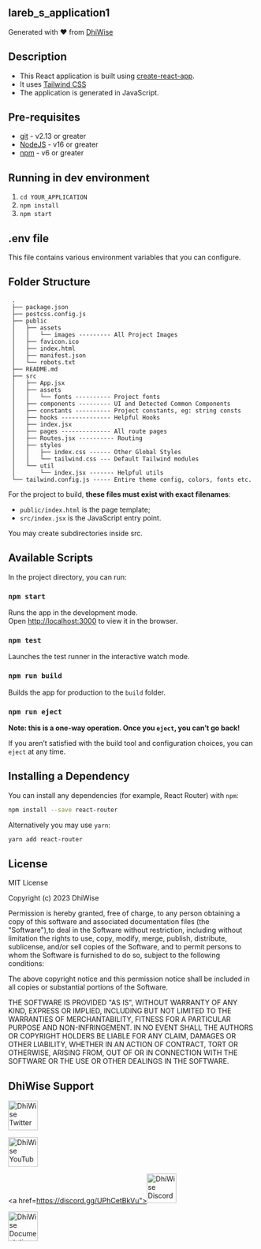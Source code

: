 ## lareb_s_application1

Generated with ❤️ from [DhiWise](https://www.dhiwise.com)

## Description

- This React application is built using [create-react-app](https://create-react-app.dev/).
- It uses [Tailwind CSS](https://tailwindcss.com/)
- The application is generated in JavaScript.

## Pre-requisites

- [git](https://git-scm.com/) - v2.13 or greater
- [NodeJS](https://nodejs.org/en/) - v16 or greater
- [npm](https://www.npmjs.com/) - v6 or greater

## Running in dev environment

1.  `cd YOUR_APPLICATION`
2.  `npm install`
3.  `npm start`

## .env file

This file contains various environment variables that you can configure.

## Folder Structure

```
 .
 ├── package.json
 ├── postcss.config.js
 ├── public
 │   ├── assets
 │   │   └── images --------- All Project Images
 │   ├── favicon.ico
 │   ├── index.html
 │   ├── manifest.json
 │   └── robots.txt
 ├── README.md
 ├── src
 │   ├── App.jsx
 │   ├── assets
 │   │   └── fonts ---------- Project fonts
 │   ├── components --------- UI and Detected Common Components
 │   ├── constants ---------- Project constants, eg: string consts
 │   ├── hooks -------------- Helpful Hooks
 │   ├── index.jsx
 │   ├── pages -------------- All route pages
 │   ├── Routes.jsx ---------- Routing
 │   ├── styles
 │   │   ├── index.css ------ Other Global Styles
 │   │   └── tailwind.css --- Default Tailwind modules
 │   └── util
 │       └── index.jsx ------- Helpful utils
 └── tailwind.config.js ----- Entire theme config, colors, fonts etc.
```

For the project to build, **these files must exist with exact filenames**:

- `public/index.html` is the page template;
- `src/index.jsx` is the JavaScript entry point.

You may create subdirectories inside src.

## Available Scripts

In the project directory, you can run:

### `npm start`

Runs the app in the development mode.<br>
Open [http://localhost:3000](http://localhost:3000) to view it in the browser.

### `npm test`

Launches the test runner in the interactive watch mode.<br>

### `npm run build`

Builds the app for production to the `build` folder.<br>

### `npm run eject`

**Note: this is a one-way operation. Once you `eject`, you can’t go back!**

If you aren’t satisfied with the build tool and configuration choices, you can `eject` at any time.

## Installing a Dependency

You can install any dependencies (for example, React Router) with `npm`:

```sh
npm install --save react-router
```

Alternatively you may use `yarn`:

```sh
yarn add react-router
```

## License

MIT License

Copyright (c) 2023 DhiWise

Permission is hereby granted, free of charge, to any person obtaining a copy of this software and associated documentation files (the "Software"),to deal in the Software without restriction, including without limitation the rights to use, copy, modify, merge, publish, distribute, sublicense, and/or sell copies of the Software, and to permit persons to whom the Software is furnished to do so, subject to the following conditions:

The above copyright notice and this permission notice shall be included in all copies or substantial portions of the Software.

THE SOFTWARE IS PROVIDED "AS IS", WITHOUT WARRANTY OF ANY KIND, EXPRESS OR IMPLIED, INCLUDING BUT NOT LIMITED TO THE WARRANTIES OF MERCHANTABILITY, FITNESS FOR A PARTICULAR PURPOSE AND NON-INFRINGEMENT. IN NO EVENT SHALL THE AUTHORS OR COPYRIGHT HOLDERS BE LIABLE FOR ANY CLAIM, DAMAGES OR OTHER LIABILITY, WHETHER IN AN ACTION OF CONTRACT, TORT OR OTHERWISE, ARISING FROM, OUT OF OR IN CONNECTION WITH THE SOFTWARE OR THE USE OR OTHER DEALINGS IN THE SOFTWARE.

## DhiWise Support

<a href="https://twitter.com/dhiwise"><img src="https://user-images.githubusercontent.com/35039342/55471524-8e24cb00-5627-11e9-9389-58f3d4419153.png" width="60" alt="DhiWise Twitter"></a>

<a href="https://www.youtube.com/c/DhiWise"><img src="https://cdn.vox-cdn.com/thumbor/0kpe316UpZWk53iw3bOLoJfF6hI=/0x0:1680x1050/1400x1400/filters:focal(706x391:974x659):format(gif)/cdn.vox-cdn.com/uploads/chorus_image/image/56414325/YTLogo_old_new_animation.0.gif" width="60" alt="DhiWise YouTube"></a>

<a href=https://discord.gg/UPhCetBkVu"><img src="https://user-images.githubusercontent.com/47489894/183043664-b01aac56-0372-458a-bde9-3f2a6bded21b.png" width="60" alt="DhiWise Discord"></a>

<a href="https://docs.dhiwise.com/docs/react/intro"><img src="https://global-uploads.webflow.com/618e36726d3c0f19c9284e56/62383865d5477f2e4f6b6e2e_main-monogram-p-500.png" width="60" alt="DhiWise Documentation"></a>
